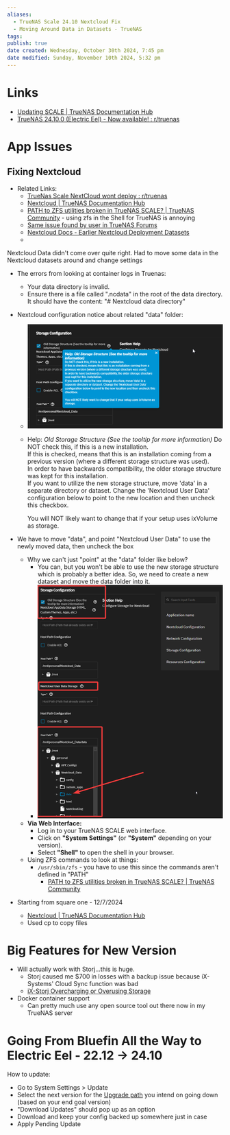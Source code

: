 ```yaml
---
aliases:
  - TrueNAS Scale 24.10 Nextcloud Fix
  - Moving Around Data in Datasets - TrueNAS
tags: 
publish: true
date created: Wednesday, October 30th 2024, 7:45 pm
date modified: Sunday, November 10th 2024, 5:32 pm
---
```


# Links

- [Updating SCALE | TrueNAS Documentation Hub](https://www.truenas.com/docs/scale/scaletutorials/systemsettings/updatescale/)
- [TrueNAS 24.10.0 (Electric Eel) - Now available! : r/truenas](https://www.reddit.com/r/truenas/comments/1gext0r/truenas_24100_electric_eel_now_available/)

# App Issues

## Fixing Nextcloud

- Related Links:
	- [TrueNas Scale NextCloud wont deploy : r/truenas](https://www.reddit.com/r/truenas/comments/1g3k06o/truenas_scale_nextcloud_wont_deploy/) 
	- [Nextcloud | TrueNAS Documentation Hub](https://www.truenas.com/docs/truenasapps/stableapps/installnextcloudmedia/) 
	- [PATH to ZFS utilities broken in TrueNAS SCALE? | TrueNAS Community](https://www.truenas.com/community/threads/path-to-zfs-utilities-broken-in-truenas-scale.110898/) - using zfs in the Shell for TrueNAS is annoying
	- [Same issue found by user in TrueNAS Forums](https://forums.truenas.com/t/nextcloud-does-not-start-and-cannot-reinstall-after-electric-eel-update/22186/8?u=cybersader)
	- [Nextcloud Docs - Earlier Nextcloud Deployment Datasets](https://www.truenas.com/docs/truenasapps/stableapps/installnextcloudmedia/#expand-12)
	- 

Nextcloud Data didn't come over quite right.  Had to move some data in the Nextcloud datasets around and change settings

- The errors from looking at container logs in Truenas:
	- Your data directory is invalid.
	- Ensure there is a file called ".ncdata" in the root of the data directory. It should have the content: "# Nextcloud data directory"

- Nextcloud configuration notice about related "data" folder:
	- ![](_attachments/file-20241101202317427.png)
	- Help: _Old Storage Structure (See the tooltip for more information)_
		Do NOT check this, if this is a new installation.  
		If this is checked, means that this is an installation coming from a previous version (where a different storage structure was used).  
		In order to have backwards compatibility, the older storage structure was kept for this installation.  
		If you want to utilize the new storage structure, move 'data' in a separate directory or dataset. Change the 'Nextcloud User Data' configuration below to point to the new location and then uncheck this checkbox.  
		  
		You will NOT likely want to change that if your setup uses ixVolume as storage.

- We have to move "data", and point "Nextcloud User Data" to use the newly moved data, then uncheck the box
	- Why we can't just "point" at the "data" folder like below?
		- You can, but you won't be able to use the new storage structure which is probably a better idea.  So, we need to create a new dataset and move the data folder into it.
		- ![](_attachments/file-20241110173155097.png)
	- **Via Web Interface:**
		- Log in to your TrueNAS SCALE web interface.
		- Click on **"System Settings"** (or **"System"** depending on your version).
		- Select **"Shell"** to open the shell in your browser.
	- Using ZFS commands to look at things:
		- `/usr/sbin/zfs` - you have to use this since the commands aren't defined in "PATH"
			- [PATH to ZFS utilities broken in TrueNAS SCALE? | TrueNAS Community](https://www.truenas.com/community/threads/path-to-zfs-utilities-broken-in-truenas-scale.110898/)

- Starting from square one - 12/7/2024
	- [Nextcloud | TrueNAS Documentation Hub](https://www.truenas.com/docs/truenasapps/stableapps/installnextcloudmedia/#application-name-settings)
	- Used cp to copy files

# Big Features for New Version

- Will actually work with Storj...this is huge.  
	- Storj caused me $700 in losses with a backup issue because iX-Systems' Cloud Sync function was bad
	- [iX-Storj Overcharging or Overusing Storage](../iX-Storj%20Overcharging%20or%20Overusing%20Storage/iX-Storj%20Overcharging%20or%20Overusing%20Storage.md)
- Docker container support
	- Can pretty much use any open source tool out there now in my TrueNAS server

# Going From Bluefin All the Way to Electric Eel - 22.12 -> 24.10

How to update:

- Go to System Settings > Update
- Select the next version for the [Upgrade path](https://www.truenas.com/docs/softwarereleases/#upgrade-paths) you intend on going down (based on your end goal version)
- "Download Updates" should pop up as an option
- Download and keep your config backed up somewhere just in case
- Apply Pending Update
